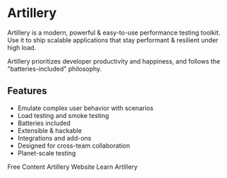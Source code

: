 # Artillery

Artillery is a modern, powerful & easy-to-use performance testing toolkit. Use it to ship scalable applications that stay performant & resilient under high load.

Artillery prioritizes developer productivity and happiness, and follows the "batteries-included" philosophy.

## Features

- Emulate complex user behavior with scenarios 
- Load testing and smoke testing
- Batteries included
- Extensible & hackable
- Integrations and add-ons
- Designed for cross-team collaboration
- Planet-scale testing

<ResourceGroupTitle>Free Content</ResourceGroupTitle>
<BadgeLink colorScheme='blue' badgeText='Official Website' href='https://www.artillery.io/'>Artillery Website</BadgeLink>
<BadgeLink badgeText='Course' colorScheme='green' href='https://www.youtube.com/playlist?list=PLJ9A48W0kpRJh1_uW2mVNhSIVCMYmNlm7'>Learn Artillery</BadgeLink>